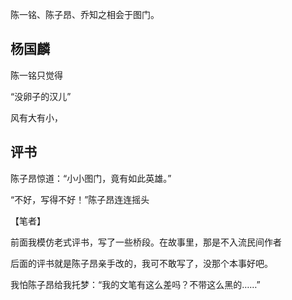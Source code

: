陈一铭、陈子昂、乔知之相会于图门。

## 杨国麟

陈一铭只觉得

“没卵子的汉儿”


风有大有小，

## 评书

陈子昂惊道：“小小图门，竟有如此英雄。”

“不好，写得不好！”陈子昂连连摇头


【笔者】

前面我模仿老式评书，写了一些桥段。在故事里，那是不入流民间作者

后面的评书就是陈子昂亲手改的，我可不敢写了，没那个本事好吧。

我怕陈子昂给我托梦：“我的文笔有这么差吗？不带这么黑的……”